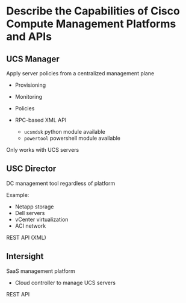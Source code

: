 # Describe the Capabilities of Cisco Compute Management Platforms and APIs

## UCS Manager

Apply server policies from a centralized management plane

- Provisioning
- Monitoring
- Policies

- RPC-based XML API
	- `ucsmdsk` python module available
	- `powertool` powershell module available

Only works with UCS servers

## USC Director

DC management tool regardless of platform

Example:
- Netapp storage
- Dell servers
- vCenter virtualization
- ACI network

REST API (XML)

## Intersight

SaaS management platform

- Cloud controller to manage UCS servers

REST API

